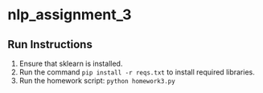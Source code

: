 # nlp_assignment_3

## Run Instructions
1. Ensure that sklearn is installed. 
1. Run the command `pip install -r reqs.txt` to install required libraries.
1. Run the homework script: `python homework3.py`

